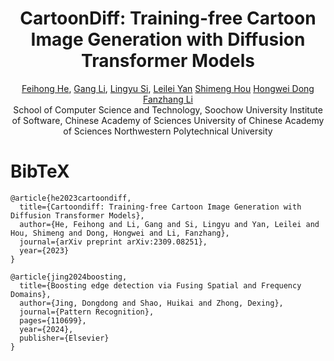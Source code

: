 <div align="center">

<h1>CartoonDiff: Training-free Cartoon Image Generation with Diffusion Transformer Models</h1>

<div>
    <a href="" target="_blank">Feihong He</a><sup></sup>,
    <a href="" target="_blank">Gang Li</a><sup></sup>,
    <a href="" target="_blank">Lingyu Si</a><sup></sup>,
    <a href="" target="_blank">Leilei Yan</a><sup></sup>
    <a href="" target="_blank">Shimeng Hou</a><sup></sup>
    <a href="" target="_blank">Hongwei Dong</a><sup></sup>
    <a href="" target="_blank">Fanzhang Li</a><sup></sup>
</div>
<div>
    <sup></sup>School of Computer Science and Technology, Soochow University
    <sup></sup>Institute of Software, Chinese Academy of Sciences
    <sup></sup>University of Chinese Academy of Sciences
    <sup></sup>Northwestern Polytechnical University
</div>
</div>



# BibTeX
```
@article{he2023cartoondiff,
  title={Cartoondiff: Training-free Cartoon Image Generation with Diffusion Transformer Models},
  author={He, Feihong and Li, Gang and Si, Lingyu and Yan, Leilei and Hou, Shimeng and Dong, Hongwei and Li, Fanzhang},
  journal={arXiv preprint arXiv:2309.08251},
  year={2023}
}
```
```
@article{jing2024boosting,
  title={Boosting edge detection via Fusing Spatial and Frequency Domains},
  author={Jing, Dongdong and Shao, Huikai and Zhong, Dexing},
  journal={Pattern Recognition},
  pages={110699},
  year={2024},
  publisher={Elsevier}
}
```

